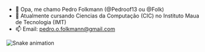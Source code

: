 - 👋 Opa, me chamo Pedro Folkmann (@Pedroof13 ou @Folk) 
- 🤖 Atualmente cursando Ciencias da Computação (CIC) no Instituto Maua de Tecnologia (IMT)
- 📫 Email: pedro.o.folkmann@gmail.com

<!---
Blurry-Ty/Blurry-Ty is a ✨ special ✨ repository because its `README.md` (this file) appears on your GitHub profile.
You can click the Preview link to take a look at your changes.
--->
![Snake animation](https://github.com/PedroFolk/PedroFolk/blob/output/github-contribution-grid-snake.svg)
